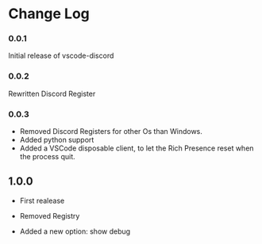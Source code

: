 # Change Log

### 0.0.1

Initial release of vscode-discord

### 0.0.2

Rewritten Discord Register

### 0.0.3

* Removed Discord Registers for other Os than Windows.
* Added python support
* Added a VSCode disposable client, to let the Rich Presence reset when the process quit.

## 1.0.0

* First realease

* Removed Registry

* Added a new option: show debug
